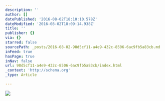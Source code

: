 ```yaml
---
description: ''
author: []
datePublished: '2016-08-02T18:10:10.578Z'
dateModified: '2016-08-02T18:09:14.938Z'
title: ''
publisher: {}
via: {}
starred: false
sourcePath: _posts/2016-08-02-98d5cf11-a4e9-432c-8506-6ac9fb5a83cb.md
inFeed: true
hasPage: true
inNav: false
url: 98d5cf11-a4e9-432c-8506-6ac9fb5a83cb/index.html
_context: 'http://schema.org'
_type: Article

---
```

![](https://the-grid-user-content.s3-us-west-2.amazonaws.com/4028144a-5257-40c8-88da-c778576acb81.jpg)